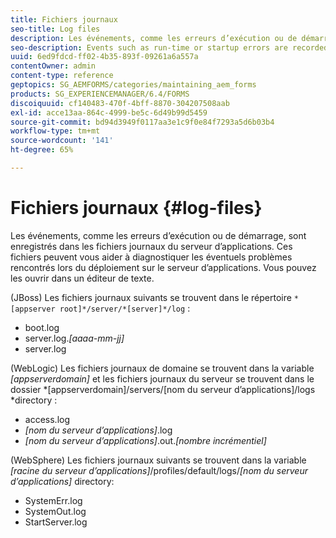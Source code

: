 ```yaml
---
title: Fichiers journaux
seo-title: Log files
description: Les événements, comme les erreurs d’exécution ou de démarrage, sont enregistrés dans les fichiers journaux du serveur d’applications, que vous pouvez ouvrir à l’aide d’un éditeur de texte.
seo-description: Events such as run-time or startup errors are recorded to the application server log files, which can be  opened using any text editor.
uuid: 6ed9fdcd-ff02-4b35-893f-09261a6a557a
contentOwner: admin
content-type: reference
geptopics: SG_AEMFORMS/categories/maintaining_aem_forms
products: SG_EXPERIENCEMANAGER/6.4/FORMS
discoiquuid: cf140483-470f-4bff-8870-304207508aab
exl-id: acce13aa-864c-4999-be5c-6d49b99d5459
source-git-commit: bd94d3949f0117aa3e1c9f0e84f7293a5d6b03b4
workflow-type: tm+mt
source-wordcount: '141'
ht-degree: 65%

---
```


# Fichiers journaux {#log-files}

Les événements, comme les erreurs d’exécution ou de démarrage, sont enregistrés dans les fichiers journaux du serveur d’applications. Ces fichiers peuvent vous aider à diagnostiquer les éventuels problèmes rencontrés lors du déploiement sur le serveur d’applications. Vous pouvez les ouvrir dans un éditeur de texte.

(JBoss) Les fichiers journaux suivants se trouvent dans le répertoire `*[appserver root]*/server/*[server]*/log` :

* boot.log
* server.log.*[aaaa-mm-jj]*
* server.log

(WebLogic) Les fichiers journaux de domaine se trouvent dans la variable *[appserverdomain]* et les fichiers journaux du serveur se trouvent dans le dossier *[appserverdomain]/servers/[nom du serveur d’applications]/logs *directory :

* access.log
* *[nom du serveur d’applications]*.log
* *[nom du serveur d’applications]*.out.*[nombre incrémentiel]*

(WebSphere) Les fichiers journaux suivants se trouvent dans la variable *[racine du serveur d’applications]*/profiles/default/logs/*[nom du serveur d’applications]* directory:

* SystemErr.log
* SystemOut.log
* StartServer.log
